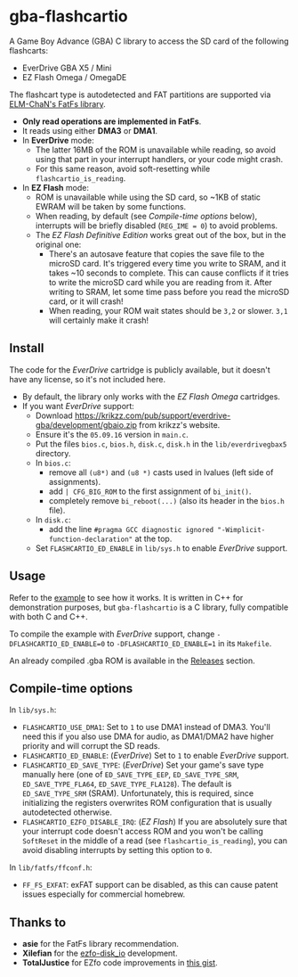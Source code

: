 ﻿# gba-flashcartio

A Game Boy Advance (GBA) C library to access the SD card of the following flashcarts:
- EverDrive GBA X5 / Mini
- EZ Flash Omega / OmegaDE

The flashcart type is autodetected and FAT partitions are supported via [ELM-ChaN's FatFs library](http://elm-chan.org/fsw/ff).

- **Only read operations are implemented in FatFs**.
- It reads using either **DMA3** or **DMA1**.
- In **EverDrive** mode:
  * The latter 16MB of the ROM is unavailable while reading, so avoid using that part in your interrupt handlers, or your code might crash.
  * For this same reason, avoid soft-resetting while `flashcartio_is_reading`.
- In **EZ Flash** mode:
  * ROM is unavailable while using the SD card, so ~1KB of static EWRAM will be taken by some functions.
  * When reading, by default (see _Compile-time options_ below), interrupts will be briefly disabled (`REG_IME = 0`) to avoid problems.
  * The _EZ Flash Definitive Edition_ works great out of the box, but in the original one:
    * There's an autosave feature that copies the save file to the microSD card. It's triggered every time you write to SRAM, and it takes ~10 seconds to complete. This can cause conflicts if it tries to write the microSD card while you are reading from it. After writing to SRAM, let some time pass before you read the microSD card, or it will crash!
    * When reading, your ROM wait states should be `3,2` or slower. `3,1` will certainly make it crash!

## Install

The code for the _EverDrive_ cartridge is publicly available, but it doesn't have any license, so it's not included here.

- By default, the library only works with the _EZ Flash Omega_ cartridges.
- If you want _EverDrive_ support:
  - Download https://krikzz.com/pub/support/everdrive-gba/development/gbaio.zip from krikzz's website.
  - Ensure it's the `05.09.16` version in `main.c`.
  - Put the files `bios.c`, `bios.h`, `disk.c`, `disk.h` in the `lib/everdrivegbax5` directory.
  - In `bios.c`:
    - remove all `(u8*)` and `(u8 *)` casts used in lvalues (left side of assignments).
    - add `| CFG_BIG_ROM` to the first assignment of `bi_init()`.
    - completely remove `bi_reboot(...)` (also its header in the `bios.h` file).
  - In `disk.c`:
    - add the line `#pragma GCC diagnostic ignored "-Wimplicit-function-declaration"` at the top.
  - Set `FLASHCARTIO_ED_ENABLE` in `lib/sys.h` to enable _EverDrive_ support.

## Usage

Refer to the [example](example/src/main.cpp) to see how it works. It is written in C++ for demonstration purposes, but `gba-flashcartio` is a C library, fully compatible with both C and C++.

To compile the example with _EverDrive_ support, change `-DFLASHCARTIO_ED_ENABLE=0` to `-DFLASHCARTIO_ED_ENABLE=1` in its `Makefile`.

An already compiled .gba ROM is available in the [Releases](https://github.com/afska/gba-flashcartio/releases) section.

## Compile-time options

In `lib/sys.h`:
- `FLASHCARTIO_USE_DMA1`: Set to `1` to use DMA1 instead of DMA3. You'll need this if you also use DMA for audio, as DMA1/DMA2 have higher priority and will corrupt the SD reads.
- `FLASHCARTIO_ED_ENABLE`: (*EverDrive*) Set to `1` to enable _EverDrive_ support.
- `FLASHCARTIO_ED_SAVE_TYPE`: (*EverDrive*) Set your game's save type manually here (one of `ED_SAVE_TYPE_EEP`, `ED_SAVE_TYPE_SRM`, `ED_SAVE_TYPE_FLA64`, `ED_SAVE_TYPE_FLA128`). The default is `ED_SAVE_TYPE_SRM` (SRAM). Unfortunately, this is required, since initializing the registers overwrites ROM configuration that is usually autodetected otherwise.
- `FLASHCARTIO_EZFO_DISABLE_IRQ`: (*EZ Flash*) If you are absolutely sure that your interrupt code doesn't access ROM and you won't be calling `SoftReset` in the middle of a read (see `flashcartio_is_reading`), you can avoid disabling interrupts by setting this option to `0`.

In `lib/fatfs/ffconf.h`:
- `FF_FS_EXFAT`: exFAT support can be disabled, as this can cause patent issues especially for commercial homebrew.

## Thanks to

- **asie** for the FatFs library recommendation.
- **Xilefian** for the [ezfo-disk_io](https://github.com/felixjones/ezfo-disc_io) development.
- **TotalJustice** for EZfo code improvements in [this gist](https://gist.github.com/ITotalJustice/b6c2f630c6ac5fff1e8b117681e27abd).
